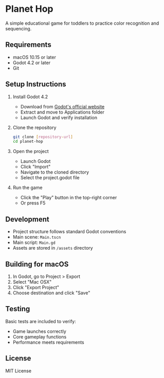 # Planet Hop

A simple educational game for toddlers to practice color recognition and sequencing.

## Requirements

- macOS 10.15 or later
- Godot 4.2 or later
- Git

## Setup Instructions

1. Install Godot 4.2
   - Download from [Godot's official website](https://godotengine.org/download)
   - Extract and move to Applications folder
   - Launch Godot and verify installation

2. Clone the repository
   ```bash
   git clone [repository-url]
   cd planet-hop
   ```

3. Open the project
   - Launch Godot
   - Click "Import"
   - Navigate to the cloned directory
   - Select the project.godot file

4. Run the game
   - Click the "Play" button in the top-right corner
   - Or press F5

## Development

- Project structure follows standard Godot conventions
- Main scene: `Main.tscn`
- Main script: `Main.gd`
- Assets are stored in `/assets` directory

## Building for macOS

1. In Godot, go to Project > Export
2. Select "Mac OSX"
3. Click "Export Project"
4. Choose destination and click "Save"

## Testing

Basic tests are included to verify:
- Game launches correctly
- Core gameplay functions
- Performance meets requirements

## License

MIT License 